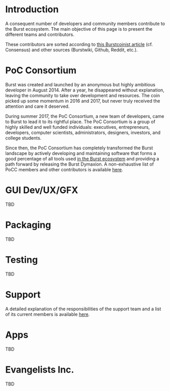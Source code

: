 Introduction
============

A consequent number of developers and community members contribute to the Burst ecosystem. The main objective of this page is to present the different teams and contributors.

These contributors are sorted according to [this Burstcoinist article](https://www.burstcoin.ist/2018/06/23/the-economy-of-scale-next-steps-for-burst/) (cf. Consensus) and other sources (Burstwiki, Github, Reddit, etc.).

PoC Consortium
==============

Burst was created and launched by an anonymous but highly ambitious developer in August 2014. After a year, he disappeared without explanation, leaving the community to take over development and resources. The coin picked up some momentum in 2016 and 2017, but never truly received the attention and care it deserved.

During summer 2017, the PoC Consortium, a new team of developers, came to Burst to lead it to its rightful place. The PoC Consortium is a group of highly skilled and well funded individuals: executives, entrepreneurs, developers, computer scientists, administrators, designers, investors, and college students.

Since then, the PoC Consortium has completely transformed the Burst landscape by actively developing and maintaining software that forms a good percentage of all tools used [in the Burst ecosystem](burst-software.md) and providing a path forward by releasing the Burst Dymaxion. A non-exhaustive list of PoCC members and other contributors is available [here](https://www.burst-coin.org/contributors).

GUI Dev/UX/GFX
==============

TBD

Packaging
=========

TBD

Testing
=======

TBD

Support
=======

A detailed explanation of the responsibilities of the support team and a list of its current members is available [here](team-support.md).

Apps
====

TBD

Evangelists Inc.
================

TBD

